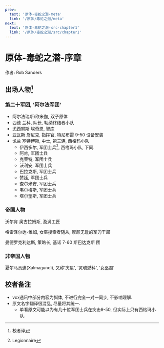 ```yaml
---
prev:
  text: '原体-毒蛇之潜-meta'
  link: '/原体/毒蛇之潜/meta'
next:
  text: '原体-毒蛇之潜-src-chapter1'
  link: '/原体/毒蛇之潜/src/chapter1'
---
```


# 原体-毒蛇之潜-序章

作者: Rob Sanders

## 出场人物[^1]

### 第二十军团, '阿尔法军团'

+ 阿尔法瑞斯/欧米伽, 双子原体
+ 西德 兰科, 队长, 勒纳终结者小队
+ 尤西努斯 埃奇恩, 智库
+ 亚瓦斯 詹尼克, 指挥官, 特尼布雷 9-50 设备安装
+ 戈兰 塞特博斯, 中士, 第三连, 西格玛小队
  + 伊西多尔, 军团士兵[^2], 西格玛小队, 下同.
  + 阿肯, 军团士兵
  + 克莱特, 军团士兵
  + 沃利安, 军团士兵
  + 巴拉克斯, 军团士兵
  + 赞廷, 军团士兵
  + 查尔米安, 军团士兵
  + 韦尔梅斯, 军团士兵
  + 塔尔奎斯, 军团士兵

### 帝国人物

沃尔肯 奥古拉姆斯, 漩涡工匠

格雷泽尔达-维姆, 女巫搜索者随从, 厚颜无耻的军刀干部

曼德罗克利达斯, 策略长, 基诺 7-60 斯巴达克斯 团

### 非帝国人物

夏尔马贡迪(Xalmagundi), 又称'灾星', '灵魂燃料', '女巫裔'

## 校者备注

+ vox通讯中部分内容为斜体, 不进行完全一对一同步, 不影响理解.
+ 原文名字翻译很混乱, 尽量将其统一.
  + 单看原文可能以为有几十位军团士兵在突击9-50, 但实际上只有西格玛小队.

[^1]: 校者译

[^2]: Legionnaire
